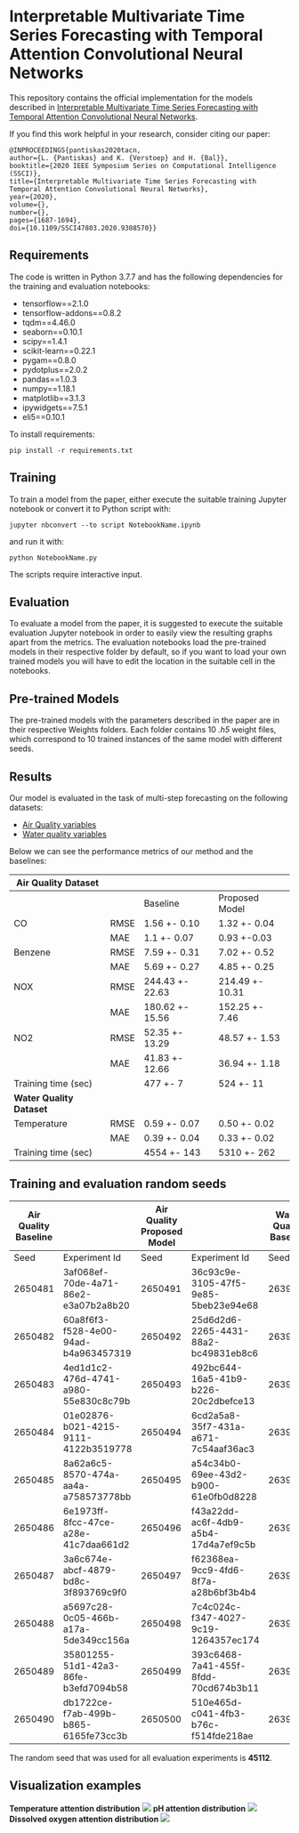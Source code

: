 # Interpretable Multivariate Time Series Forecasting with Temporal Attention Convolutional Neural Networks

This repository contains the official implementation for the models described in [Interpretable Multivariate Time Series Forecasting with Temporal Attention Convolutional Neural Networks](https://research.vu.nl/en/publications/interpretable-multivariate-time-series-forecasting-with-temporal-).

If you find this work helpful in your research, consider citing our paper:

```
@INPROCEEDINGS{pantiskas2020tacn,  
author={L. {Pantiskas} and K. {Verstoep} and H. {Bal}},  
booktitle={2020 IEEE Symposium Series on Computational Intelligence (SSCI)},   
title={Interpretable Multivariate Time Series Forecasting with Temporal Attention Convolutional Neural Networks},   
year={2020},  
volume={},  
number={},  
pages={1687-1694},  
doi={10.1109/SSCI47803.2020.9308570}}
```

## Requirements

The code is written in Python 3.7.7 and has the following dependencies for the training and evaluation notebooks:
* tensorflow==2.1.0
* tensorflow-addons==0.8.2
* tqdm==4.46.0
* seaborn==0.10.1
* scipy==1.4.1
* scikit-learn==0.22.1
* pygam==0.8.0
* pydotplus==2.0.2
* pandas==1.0.3
* numpy==1.18.1
* matplotlib==3.1.3
* ipywidgets==7.5.1
* eli5==0.10.1 

To install requirements:

```setup
pip install -r requirements.txt
```

## Training

To train a model from the paper, either execute the suitable training Jupyter notebook or convert it to Python script with:
```
jupyter nbconvert --to script NotebookName.ipynb
```
and run it with:
```train
python NotebookName.py
```
The scripts require interactive input.

## Evaluation

To evaluate a model from the paper, it is suggested to execute the suitable evaluation Jupyter notebook in order to easily view the resulting graphs apart from the metrics. 
The evaluation notebooks load the pre-trained models in their respective folder by default, so if you want to load your own trained models you will have to edit the location in the suitable cell in the notebooks. 
## Pre-trained Models

The pre-trained models with the parameters described in the paper are in their respective Weights folders.
Each folder contains 10 _.h5_ weight files, which correspond to 10 trained instances of the same model with different seeds.

## Results

Our model is evaluated in the task of multi-step forecasting on the following datasets:
* [Air Quality variables](https://archive.ics.uci.edu/ml/datasets/Air+Quality)
* [Water quality variables](https://www.data.qld.gov.au/dataset/ambient-estuarine-water-quality-monitoring-data-near-real-time-sites-2012-to-present-day)


Below we can see the performance metrics of our method and the baselines:

|**Air Quality Dataset** |                 |                 ||
|----------------|-------|-----------------|-----------------|
|                |       | Baseline        | Proposed Model  |
| CO             | RMSE  | 1.56 +- 0.10    | 1.32 +- 0.04    |
|                | MAE   | 1.1 +- 0.07     | 0.93 +-0.03     |
| Benzene        | RMSE  | 7.59 +- 0.31    | 7.02 +- 0.52    |
|                | MAE   | 5.69 +- 0.27    | 4.85 +- 0.25    |
| NOX            | RMSE  | 244.43 +- 22.63 | 214.49 +- 10.31 |
|                | MAE   | 180.62 +- 15.56 | 152.25 +- 7.46  |
| NO2            | RMSE  | 52.35 +- 13.29  | 48.57 +- 1.53   |
|                | MAE   | 41.83 +- 12.66  | 36.94 +- 1.18   |
| Training time (sec)  |       | 477 +- 7        | 524 +- 11       |
|**Water Quality Dataset**   |                 |                 |
| Temperature    | RMSE  | 0.59 +- 0.07    | 0.50 +- 0.02    |
|                | MAE   | 0.39 +- 0.04    | 0.33 +- 0.02    |
| Training time (sec)  |       | 4554 +- 143     | 5310 +- 262     | 

## Training and evaluation random seeds

| Air Quality Baseline |                                      | Air Quality Proposed Model |                                      | Water Quality Baseline |                                      | Water Quality Proposed Model |                                      |
|----------------------|--------------------------------------|----------------------------|--------------------------------------|------------------------|--------------------------------------|------------------------------|--------------------------------------|
| Seed                 | Experiment Id                        | Seed                       | Experiment Id                        | Seed                   | Experiment Id                        | Seed                         | Experiment Id                        |
| 2650481              | 3af068ef-70de-4a71-86e2-e3a07b2a8b20 | 2650491                    | 36c93c9e-3105-47f5-9e85-5beb23e94e68 | 2639467                | 5aa4c32f-3a25-49b8-997b-1bdb4af37939 | 2639478                      | b4b94f1c-6d65-459c-adb8-389cbd0e97c5 |
| 2650482              | 60a8f6f3-f528-4e00-94ad-b4a963457319 | 2650492                    | 25d6d2d6-2265-4431-88a2-bc49831eb8c6 | 2639468                | 80c4e454-726a-405f-9e83-f524f20939a9 | 2639479                      | 3a4e66b9-5244-4bc0-9076-a3eca47d5fe4 |
| 2650483              | 4ed1d1c2-476d-4741-a980-55e830c8c79b | 2650493                    | 492bc644-16a5-41b9-b226-20c2dbefce13 | 2639469                | d1ef568b-174d-4f9e-97b6-6813c4270a5c | 2639480                      | 78337ffe-d26e-4e7b-9497-0bd0cb9c2974 |
| 2650484              | 01e02876-b021-4215-9111-4122b3519778 | 2650494                    | 6cd2a5a8-35f7-431a-a671-7c54aaf36ac3 | 2639470                | 317ff62b-8bcd-40c1-811d-b5ba67d2ab7c | 2639481                      | c6c30ea5-33ab-4900-bc0e-d2fd98c1bcab |
| 2650485              | 8a62a6c5-8570-474a-aa4a-a758573778bb | 2650495                    | a54c34b0-69ee-43d2-b900-61e0fb0d8228 | 2639471                | 83f3dcf9-491a-4c20-8c39-064c65163d35 | 2639482                      | db7b10b4-4b52-4a26-97ca-56186eb924a1 |
| 2650486              | 6e1973ff-8fcc-47ce-a28e-41c7daa661d2 | 2650496                    | f43a22dd-ac6f-4db9-a5b4-17d4a7ef9c5b | 2639472                | cef6c672-f8eb-4916-9221-82051633b99c | 2639483                      | f08332bc-d654-4219-a7c1-e0e6854fb2b5 |
| 2650487              | 3a6c674e-abcf-4879-bd8c-3f893769c9f0 | 2650497                    | f62368ea-9cc9-4fd6-8f7a-a28b6bf3b4b4 | 2639473                | 7e31a1d4-5fed-4924-939e-b2cde7fdf96b | 2639484                      | 7fba0620-13b4-4306-8a2a-6c82b025a8fe |
| 2650488              | a5697c28-0c05-466b-a17a-5de349cc156a | 2650498                    | 7c4c024c-f347-4027-9c19-1264357ec174 | 2639474                | 350cbc49-a71e-4336-839b-2be9ed889eca | 2639485                      | 67f95b23-e4a5-4b5b-9512-6c65e3918545 |
| 2650489              | 35801255-51d1-42a3-86fe-b3efd7094b58 | 2650499                    | 393c6468-7a41-455f-8fdd-70cd674b3b11 | 2639475                | 6847ae60-80d8-4580-bb3e-10ee1e9ccaf3 | 2639486                      | b82aad09-1631-4540-9058-3c6eff69511e |
| 2650490              | db1722ce-f7ab-499b-b865-6165fe73cc3b | 2650500                    | 510e465d-c041-4fb3-b76c-f514fde218ae | 2639476                | b6108ad8-4a30-49d8-aaad-4d8d1c40ad37 | 2639487                      | bcb62682-39db-483e-aa24-b9afa625d99e |

The random seed that was used for all evaluation experiments is **45112**.
## Visualization examples
**Temperature attention distribution**
![](Temp_degC_abs_att.gif)
**pH attention distribution**
![](pH_abs_att.gif)
**Dissolved oxygen attention distribution**
![](DO_mg_abs_att.gif)